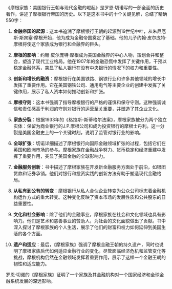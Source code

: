 《摩根家族：美国银行王朝与现代金融的崛起》是罗恩·切诺写的一部全面的历史著作，讲述了摩根银行帝国的历史。以下是这本书中的十个关键见解，总结了精确550字：

1. **金融帝国的起源**：这本书追溯了摩根银行王朝的起源到19世纪中叶，从朱尼厄斯·斯宾塞·摩根开始，他为成为金融帝国奠定了基础。他的儿子约翰·皮尔庞特·摩根将使这个家族成为银行和金融界的巨头。

2. **摩根的影响**：约翰·皮尔庞特·摩根成为美国金融界的中心人物，策划合并和整合，塑造了现代工业格局。他在1907年的金融恐慌中发挥了关键作用，干预以稳定金融体系，突显了私人银行在没有中央银行的情况下的权力和重要性。

3. **创新和增长的融资**：摩根银行在美国铁路、钢铁行业和许多其他领域的增长中发挥了重要作用。它在美国钢铁公司、通用电气等主要企业的创建中发挥了关键作用，展示了私人资本如何推动创新和扩张。

4. **摩根守则**：这本书强调了指导摩根银行的严格的谨慎和保守守则。这种强调诚信和责任感高于利润的守则对银行的运营至关重要，并塑造了其企业文化。

5. **家族分裂**：根据1933年的《格拉斯-斯蒂格尔法案》，摩根家族被分为两个独立实体：保留为商业银行的J.P.摩根公司和成为投资银行的摩根士丹利。这一分裂是美国金融史上的一个关键时刻，说明了监管对银行业的影响。

6. **全球扩张**：切诺详细描述了摩根银行向国际金融领域扩张的过程，包括它们在英国和欧洲市场的参与。摩根家族在金融战争努力、货币稳定和经济重建中发挥了重要作用，突显了美国金融的全球影响力。

7. **金融服务创新**：书中描述了摩根家族在开发新金融服务方面处于前沿，如银团贷款和证券承销。他们对银行和投资实践的创新方法有助于塑造现代金融格局。

8. **从私有到公有的转变**：摩根银行从私人合伙企业转变为公众公司标志着金融机构运作方式的重大转变。这种变化反映了资本市场的发展性质和公共股东的日益重要性。

9. **文化和社会影响**：除了他们的金融事业，摩根家族在社会和文化领域也具有影响力。他们是艺术和慈善事业的赞助人，为社会的文化面貌做出了贡献。书中深入探讨了摩根家族的个人生活，展示了他们的财富和权力如何延伸到美国生活的各个方面。

10. **遗产和适应**：最后，《摩根家族》强调了摩根金融王朝的持久遗产，同时也说明了摩根家族后代如何适应金融行业的变化。尽管面临经济危机和监管变化等挑战，摩根机构仍然在金融领域发挥着重要作用，展示了这样一个金融王朝的韧性和适应能力。

罗恩·切诺的《摩根家族》证明了一个家族及其金融机构对一个国家经济和全球金融系统发展的深远影响。